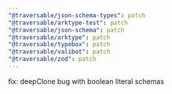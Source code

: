 ```yaml
---
"@traversable/json-schema-types": patch
"@traversable/arktype-test": patch
"@traversable/json-schema": patch
"@traversable/arktype": patch
"@traversable/typebox": patch
"@traversable/valibot": patch
"@traversable/zod": patch
---
```


fix: deepClone bug with boolean literal schemas
